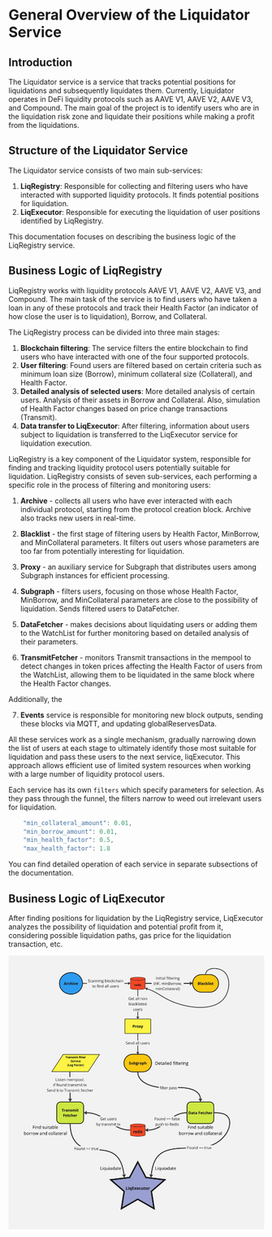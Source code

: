 # General Overview of the Liquidator Service

## Introduction

The Liquidator service is a service that tracks potential positions for liquidations and subsequently liquidates them. Currently, Liquidator operates in DeFi liquidity protocols such as AAVE V1, AAVE V2, AAVE V3, and Compound. The main goal of the project is to identify users who are in the liquidation risk zone and liquidate their positions while making a profit from the liquidations.

## Structure of the Liquidator Service

The Liquidator service consists of two main sub-services:

1. **LiqRegistry**: Responsible for collecting and filtering users who have interacted with supported liquidity protocols. It finds potential positions for liquidation.
2. **LiqExecutor**: Responsible for executing the liquidation of user positions identified by LiqRegistry.

This documentation focuses on describing the business logic of the LiqRegistry service.

## Business Logic of LiqRegistry

LiqRegistry works with liquidity protocols AAVE V1, AAVE V2, AAVE V3, and Compound. The main task of the service is to find users who have taken a loan in any of these protocols and track their Health Factor (an indicator of how close the user is to liquidation), Borrow, and Collateral.

The LiqRegistry process can be divided into three main stages:

1. **Blockchain filtering**: The service filters the entire blockchain to find users who have interacted with one of the four supported protocols.
2. **User filtering**: Found users are filtered based on certain criteria such as minimum loan size (Borrow), minimum collateral size (Collateral), and Health Factor.
3. **Detailed analysis of selected users**: More detailed analysis of certain users. Analysis of their assets in Borrow and Collateral. Also, simulation of Health Factor changes based on price change transactions (Transmit).
4. **Data transfer to LiqExecutor**: After filtering, information about users subject to liquidation is transferred to the LiqExecutor service for liquidation execution.

LiqRegistry is a key component of the Liquidator system, responsible for finding and tracking liquidity protocol users potentially suitable for liquidation. LiqRegistry consists of seven sub-services, each performing a specific role in the process of filtering and monitoring users:

1. **Archive** - collects all users who have ever interacted with each individual protocol, starting from the protocol creation block. Archive also tracks new users in real-time.

2. **Blacklist** - the first stage of filtering users by Health Factor, MinBorrow, and MinCollateral parameters. It filters out users whose parameters are too far from potentially interesting for liquidation.

3. **Proxy** - an auxiliary service for Subgraph that distributes users among Subgraph instances for efficient processing.

4. **Subgraph** - filters users, focusing on those whose Health Factor, MinBorrow, and MinCollateral parameters are close to the possibility of liquidation. Sends filtered users to DataFetcher.

5. **DataFetcher** - makes decisions about liquidating users or adding them to the WatchList for further monitoring based on detailed analysis of their parameters.

6. **TransmitFetcher** - monitors Transmit transactions in the mempool to detect changes in token prices affecting the Health Factor of users from the WatchList, allowing them to be liquidated in the same block where the Health Factor changes.

Additionally, the

7. **Events** service is responsible for monitoring new block outputs, sending these blocks via MQTT, and updating globalReservesData.

All these services work as a single mechanism, gradually narrowing down the list of users at each stage to ultimately identify those most suitable for liquidation and pass these users to the next service, liqExecutor. This approach allows efficient use of limited system resources when working with a large number of liquidity protocol users.

Each service has its own `filters` which specify parameters for selection. As they pass through the funnel, the filters narrow to weed out irrelevant users for liquidation.

```javascript
    "min_collateral_amount": 0.01,
    "min_borrow_amount": 0.01,
    "min_health_factor": 0.5,
    "max_health_factor": 1.8
```

You can find detailed operation of each service in separate subsections of the documentation.

## Business Logic of LiqExecutor

After finding positions for liquidation by the LiqRegistry service, LiqExecutor analyzes the possibility of liquidation and potential profit from it, considering possible liquidation paths, gas price for the liquidation transaction, etc.

![LiqRegistry Flow Diagram](../images/serviceFlow.jpg)